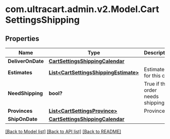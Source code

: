 # com.ultracart.admin.v2.Model.CartSettingsShipping
## Properties

Name | Type | Description | Notes
------------ | ------------- | ------------- | -------------
**DeliverOnDate** | [**CartSettingsShippingCalendar**](CartSettingsShippingCalendar.md) |  | [optional] 
**Estimates** | [**List&lt;CartSettingsShippingEstimate&gt;**](CartSettingsShippingEstimate.md) | Estimates for this cart | [optional] 
**NeedShipping** | **bool?** | True if this order needs shipping | [optional] 
**Provinces** | [**List&lt;CartSettingsProvince&gt;**](CartSettingsProvince.md) | Provinces | [optional] 
**ShipOnDate** | [**CartSettingsShippingCalendar**](CartSettingsShippingCalendar.md) |  | [optional] 

[[Back to Model list]](../README.md#documentation-for-models) [[Back to API list]](../README.md#documentation-for-api-endpoints) [[Back to README]](../README.md)

